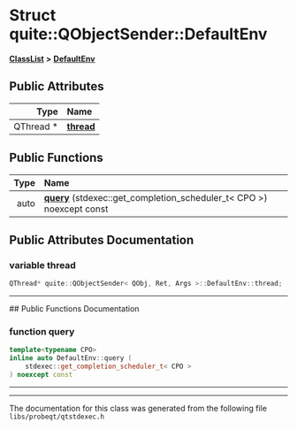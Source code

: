 

# Struct quite::QObjectSender::DefaultEnv



[**ClassList**](annotated.md) **>** [**DefaultEnv**](structquite_1_1QObjectSender_1_1DefaultEnv.md)


























## Public Attributes

| Type | Name |
| ---: | :--- |
|  QThread \* | [**thread**](#variable-thread)  <br> |
















## Public Functions

| Type | Name |
| ---: | :--- |
|  auto | [**query**](#function-query) (stdexec::get\_completion\_scheduler\_t&lt; CPO &gt;) noexcept const<br> |




























## Public Attributes Documentation




### variable thread 

```C++
QThread* quite::QObjectSender< QObj, Ret, Args >::DefaultEnv::thread;
```




<hr>
## Public Functions Documentation




### function query 

```C++
template<typename CPO>
inline auto DefaultEnv::query (
    stdexec::get_completion_scheduler_t< CPO >
) noexcept const
```




<hr>

------------------------------
The documentation for this class was generated from the following file `libs/probeqt/qtstdexec.h`

